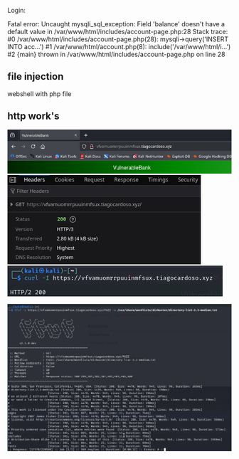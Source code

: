 Login:

 Fatal error: Uncaught mysqli_sql_exception: Field 'balance' doesn't have a default value in /var/www/html/includes/account-page.php:28 Stack trace: #0 /var/www/html/includes/account-page.php(28): mysqli->query('INSERT INTO acc...') #1 /var/www/html/account.php(8): include('/var/www/html/i...') #2 {main} thrown in /var/www/html/includes/account-page.php on line 28

## file injection
webshell with php file

## http work's
![](http.png)
![](http%20v2.png)
![](http%20v3.png)


![](Progress.png)
